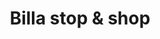 ---
title: "Billa stop & shop"
url: /graz/billa-stop-und-shop-koeroesistrasse/
shop: Lebensmittel
---